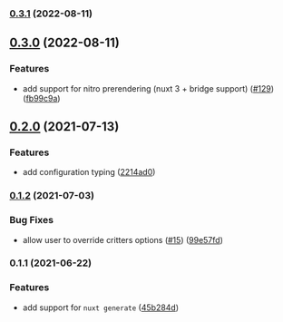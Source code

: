 

### [0.3.1](https://github.com/nuxt-community/critters-module/compare/0.3.0...0.3.1) (2022-08-11)

## [0.3.0](https://github.com/nuxt-community/critters-module/compare/0.2.0...0.3.0) (2022-08-11)


### Features

* add support for nitro prerendering (nuxt 3 + bridge support) ([#129](https://github.com/nuxt-community/critters-module/issues/129)) ([fb99c9a](https://github.com/nuxt-community/critters-module/commit/fb99c9a44eae057c7e9ab096ec83a3ec5d1a8650))

## [0.2.0](https://github.com/nuxt-community/critters-module/compare/0.1.2...0.2.0) (2021-07-13)


### Features

* add configuration typing ([2214ad0](https://github.com/nuxt-community/critters-module/commit/2214ad07ad3ca1c5ded157a68dda61c161d09817))

### [0.1.2](https://github.com/nuxt-community/critters-module/compare/0.1.1...0.1.2) (2021-07-03)


### Bug Fixes

* allow user to override critters options ([#15](https://github.com/nuxt-community/critters-module/issues/15)) ([99e57fd](https://github.com/nuxt-community/critters-module/commit/99e57fd4448f1109eccdc6c45ef3e66dec24bc92))

### 0.1.1 (2021-06-22)


### Features

* add support for `nuxt generate` ([45b284d](https://github.com/nuxt-community/critters-module/commit/45b284d5772842962c8d930687cfe94a81a1c96b))